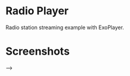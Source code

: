 # Radio Player
Radio station streaming example with ExoPlayer.

# Screenshots
<!-- <img src="https://raw.githubusercontent.com/m-cakir/radio-player/master/screenshot/lockscreen.png" width="108"/>
<!-- <img src="https://raw.githubusercontent.com/m-cakir/radio-player/master/screenshot/home.png" width="108"/> -->
<!-- <img src="https://raw.githubusercontent.com/m-cakir/radio-player/master/screenshot/notification.png" width="108"/> --> -->
